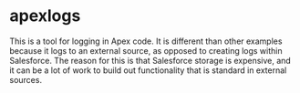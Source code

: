 # apexlogs

This is a tool for logging in Apex code. It is different than other examples because it logs to an external source,
as opposed to creating logs within Salesforce. The reason for this is that Salesforce storage is expensive, and it can be
a lot of work to build out functionality that is standard in external sources.
